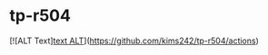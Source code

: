 # tp-r504
[![ALT Text][text ALT](https://github.com/kims242/tp-r504/actions/workflows/pytest.yml/badge.svg)](https://github.com/kims242/tp-r504/actions)